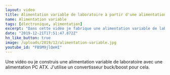 ```yaml
---
layout: video
title: Alimentation variable de laboratoire à partir d'une alimentation ATX de PC
name: Alimentation variable
tags: [électronique, alimentation]
excerpt: "Dans cette vidéo je fabrique une alimentation variable de laboratoire à partir d'une alimentation de PC"
date: "2019-12-21T17:51:47.872Z"
hn_like_button: true
image: /uploads/2019/12/alimentation-variable.jpg
youtube_id: "FBSM9jlQeHI"
---
```


Une vidéo ou je construis une alimentation variable de laboratoire avec une alimentation PC ATX. J'utilise un convertisseur buck/boost pour cela.
